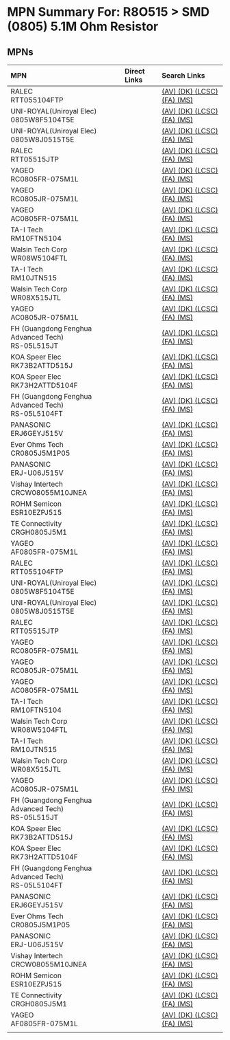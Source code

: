 



# MPN Summary For: R8O515 > SMD (0805) 5.1M Ohm Resistor

## MPNs
  

|MPN|Direct Links|Search Links|
| :--- | :--- | :--- |
|RALEC<br>RTT055104FTP||[(AV) ](https://www.avnet.com/shop/us/search/RTT055104FTP)[(DK) ](https://www.digikey.co.uk/en/products/result?s=RTT055104FTP)[(LCSC) ](https://www.lcsc.com/search?q=RTT055104FTP)[(FA) ](https://uk.farnell.com/search?st=RTT055104FTP)[(MS) ](https://www.mouser.com/c/?q=RTT055104FTP)|
|UNI-ROYAL(Uniroyal Elec)<br>0805W8F5104T5E||[(AV) ](https://www.avnet.com/shop/us/search/0805W8F5104T5E)[(DK) ](https://www.digikey.co.uk/en/products/result?s=0805W8F5104T5E)[(LCSC) ](https://www.lcsc.com/search?q=0805W8F5104T5E)[(FA) ](https://uk.farnell.com/search?st=0805W8F5104T5E)[(MS) ](https://www.mouser.com/c/?q=0805W8F5104T5E)|
|UNI-ROYAL(Uniroyal Elec)<br>0805W8J0515T5E||[(AV) ](https://www.avnet.com/shop/us/search/0805W8J0515T5E)[(DK) ](https://www.digikey.co.uk/en/products/result?s=0805W8J0515T5E)[(LCSC) ](https://www.lcsc.com/search?q=0805W8J0515T5E)[(FA) ](https://uk.farnell.com/search?st=0805W8J0515T5E)[(MS) ](https://www.mouser.com/c/?q=0805W8J0515T5E)|
|RALEC<br>RTT05515JTP||[(AV) ](https://www.avnet.com/shop/us/search/RTT05515JTP)[(DK) ](https://www.digikey.co.uk/en/products/result?s=RTT05515JTP)[(LCSC) ](https://www.lcsc.com/search?q=RTT05515JTP)[(FA) ](https://uk.farnell.com/search?st=RTT05515JTP)[(MS) ](https://www.mouser.com/c/?q=RTT05515JTP)|
|YAGEO<br>RC0805FR-075M1L||[(AV) ](https://www.avnet.com/shop/us/search/RC0805FR-075M1L)[(DK) ](https://www.digikey.co.uk/en/products/result?s=RC0805FR-075M1L)[(LCSC) ](https://www.lcsc.com/search?q=RC0805FR-075M1L)[(FA) ](https://uk.farnell.com/search?st=RC0805FR-075M1L)[(MS) ](https://www.mouser.com/c/?q=RC0805FR-075M1L)|
|YAGEO<br>RC0805JR-075M1L||[(AV) ](https://www.avnet.com/shop/us/search/RC0805JR-075M1L)[(DK) ](https://www.digikey.co.uk/en/products/result?s=RC0805JR-075M1L)[(LCSC) ](https://www.lcsc.com/search?q=RC0805JR-075M1L)[(FA) ](https://uk.farnell.com/search?st=RC0805JR-075M1L)[(MS) ](https://www.mouser.com/c/?q=RC0805JR-075M1L)|
|YAGEO<br>AC0805FR-075M1L||[(AV) ](https://www.avnet.com/shop/us/search/AC0805FR-075M1L)[(DK) ](https://www.digikey.co.uk/en/products/result?s=AC0805FR-075M1L)[(LCSC) ](https://www.lcsc.com/search?q=AC0805FR-075M1L)[(FA) ](https://uk.farnell.com/search?st=AC0805FR-075M1L)[(MS) ](https://www.mouser.com/c/?q=AC0805FR-075M1L)|
|TA-I Tech<br>RM10FTN5104||[(AV) ](https://www.avnet.com/shop/us/search/RM10FTN5104)[(DK) ](https://www.digikey.co.uk/en/products/result?s=RM10FTN5104)[(LCSC) ](https://www.lcsc.com/search?q=RM10FTN5104)[(FA) ](https://uk.farnell.com/search?st=RM10FTN5104)[(MS) ](https://www.mouser.com/c/?q=RM10FTN5104)|
|Walsin Tech Corp<br>WR08W5104FTL||[(AV) ](https://www.avnet.com/shop/us/search/WR08W5104FTL)[(DK) ](https://www.digikey.co.uk/en/products/result?s=WR08W5104FTL)[(LCSC) ](https://www.lcsc.com/search?q=WR08W5104FTL)[(FA) ](https://uk.farnell.com/search?st=WR08W5104FTL)[(MS) ](https://www.mouser.com/c/?q=WR08W5104FTL)|
|TA-I Tech<br>RM10JTN515||[(AV) ](https://www.avnet.com/shop/us/search/RM10JTN515)[(DK) ](https://www.digikey.co.uk/en/products/result?s=RM10JTN515)[(LCSC) ](https://www.lcsc.com/search?q=RM10JTN515)[(FA) ](https://uk.farnell.com/search?st=RM10JTN515)[(MS) ](https://www.mouser.com/c/?q=RM10JTN515)|
|Walsin Tech Corp<br>WR08X515JTL||[(AV) ](https://www.avnet.com/shop/us/search/WR08X515JTL)[(DK) ](https://www.digikey.co.uk/en/products/result?s=WR08X515JTL)[(LCSC) ](https://www.lcsc.com/search?q=WR08X515JTL)[(FA) ](https://uk.farnell.com/search?st=WR08X515JTL)[(MS) ](https://www.mouser.com/c/?q=WR08X515JTL)|
|YAGEO<br>AC0805JR-075M1L||[(AV) ](https://www.avnet.com/shop/us/search/AC0805JR-075M1L)[(DK) ](https://www.digikey.co.uk/en/products/result?s=AC0805JR-075M1L)[(LCSC) ](https://www.lcsc.com/search?q=AC0805JR-075M1L)[(FA) ](https://uk.farnell.com/search?st=AC0805JR-075M1L)[(MS) ](https://www.mouser.com/c/?q=AC0805JR-075M1L)|
|FH (Guangdong Fenghua Advanced Tech)<br>RS-05L515JT||[(AV) ](https://www.avnet.com/shop/us/search/RS-05L515JT)[(DK) ](https://www.digikey.co.uk/en/products/result?s=RS-05L515JT)[(LCSC) ](https://www.lcsc.com/search?q=RS-05L515JT)[(FA) ](https://uk.farnell.com/search?st=RS-05L515JT)[(MS) ](https://www.mouser.com/c/?q=RS-05L515JT)|
|KOA Speer Elec<br>RK73B2ATTD515J||[(AV) ](https://www.avnet.com/shop/us/search/RK73B2ATTD515J)[(DK) ](https://www.digikey.co.uk/en/products/result?s=RK73B2ATTD515J)[(LCSC) ](https://www.lcsc.com/search?q=RK73B2ATTD515J)[(FA) ](https://uk.farnell.com/search?st=RK73B2ATTD515J)[(MS) ](https://www.mouser.com/c/?q=RK73B2ATTD515J)|
|KOA Speer Elec<br>RK73H2ATTD5104F||[(AV) ](https://www.avnet.com/shop/us/search/RK73H2ATTD5104F)[(DK) ](https://www.digikey.co.uk/en/products/result?s=RK73H2ATTD5104F)[(LCSC) ](https://www.lcsc.com/search?q=RK73H2ATTD5104F)[(FA) ](https://uk.farnell.com/search?st=RK73H2ATTD5104F)[(MS) ](https://www.mouser.com/c/?q=RK73H2ATTD5104F)|
|FH (Guangdong Fenghua Advanced Tech)<br>RS-05L5104FT||[(AV) ](https://www.avnet.com/shop/us/search/RS-05L5104FT)[(DK) ](https://www.digikey.co.uk/en/products/result?s=RS-05L5104FT)[(LCSC) ](https://www.lcsc.com/search?q=RS-05L5104FT)[(FA) ](https://uk.farnell.com/search?st=RS-05L5104FT)[(MS) ](https://www.mouser.com/c/?q=RS-05L5104FT)|
|PANASONIC<br>ERJ6GEYJ515V||[(AV) ](https://www.avnet.com/shop/us/search/ERJ6GEYJ515V)[(DK) ](https://www.digikey.co.uk/en/products/result?s=ERJ6GEYJ515V)[(LCSC) ](https://www.lcsc.com/search?q=ERJ6GEYJ515V)[(FA) ](https://uk.farnell.com/search?st=ERJ6GEYJ515V)[(MS) ](https://www.mouser.com/c/?q=ERJ6GEYJ515V)|
|Ever Ohms Tech<br>CR0805J5M1P05||[(AV) ](https://www.avnet.com/shop/us/search/CR0805J5M1P05)[(DK) ](https://www.digikey.co.uk/en/products/result?s=CR0805J5M1P05)[(LCSC) ](https://www.lcsc.com/search?q=CR0805J5M1P05)[(FA) ](https://uk.farnell.com/search?st=CR0805J5M1P05)[(MS) ](https://www.mouser.com/c/?q=CR0805J5M1P05)|
|PANASONIC<br>ERJ-U06J515V||[(AV) ](https://www.avnet.com/shop/us/search/ERJ-U06J515V)[(DK) ](https://www.digikey.co.uk/en/products/result?s=ERJ-U06J515V)[(LCSC) ](https://www.lcsc.com/search?q=ERJ-U06J515V)[(FA) ](https://uk.farnell.com/search?st=ERJ-U06J515V)[(MS) ](https://www.mouser.com/c/?q=ERJ-U06J515V)|
|Vishay Intertech<br>CRCW08055M10JNEA||[(AV) ](https://www.avnet.com/shop/us/search/CRCW08055M10JNEA)[(DK) ](https://www.digikey.co.uk/en/products/result?s=CRCW08055M10JNEA)[(LCSC) ](https://www.lcsc.com/search?q=CRCW08055M10JNEA)[(FA) ](https://uk.farnell.com/search?st=CRCW08055M10JNEA)[(MS) ](https://www.mouser.com/c/?q=CRCW08055M10JNEA)|
|ROHM Semicon<br>ESR10EZPJ515||[(AV) ](https://www.avnet.com/shop/us/search/ESR10EZPJ515)[(DK) ](https://www.digikey.co.uk/en/products/result?s=ESR10EZPJ515)[(LCSC) ](https://www.lcsc.com/search?q=ESR10EZPJ515)[(FA) ](https://uk.farnell.com/search?st=ESR10EZPJ515)[(MS) ](https://www.mouser.com/c/?q=ESR10EZPJ515)|
|TE Connectivity<br>CRGH0805J5M1||[(AV) ](https://www.avnet.com/shop/us/search/CRGH0805J5M1)[(DK) ](https://www.digikey.co.uk/en/products/result?s=CRGH0805J5M1)[(LCSC) ](https://www.lcsc.com/search?q=CRGH0805J5M1)[(FA) ](https://uk.farnell.com/search?st=CRGH0805J5M1)[(MS) ](https://www.mouser.com/c/?q=CRGH0805J5M1)|
|YAGEO<br>AF0805FR-075M1L||[(AV) ](https://www.avnet.com/shop/us/search/AF0805FR-075M1L)[(DK) ](https://www.digikey.co.uk/en/products/result?s=AF0805FR-075M1L)[(LCSC) ](https://www.lcsc.com/search?q=AF0805FR-075M1L)[(FA) ](https://uk.farnell.com/search?st=AF0805FR-075M1L)[(MS) ](https://www.mouser.com/c/?q=AF0805FR-075M1L)|
|RALEC<br>RTT055104FTP||[(AV) ](https://www.avnet.com/shop/us/search/RTT055104FTP)[(DK) ](https://www.digikey.co.uk/en/products/result?s=RTT055104FTP)[(LCSC) ](https://www.lcsc.com/search?q=RTT055104FTP)[(FA) ](https://uk.farnell.com/search?st=RTT055104FTP)[(MS) ](https://www.mouser.com/c/?q=RTT055104FTP)|
|UNI-ROYAL(Uniroyal Elec)<br>0805W8F5104T5E||[(AV) ](https://www.avnet.com/shop/us/search/0805W8F5104T5E)[(DK) ](https://www.digikey.co.uk/en/products/result?s=0805W8F5104T5E)[(LCSC) ](https://www.lcsc.com/search?q=0805W8F5104T5E)[(FA) ](https://uk.farnell.com/search?st=0805W8F5104T5E)[(MS) ](https://www.mouser.com/c/?q=0805W8F5104T5E)|
|UNI-ROYAL(Uniroyal Elec)<br>0805W8J0515T5E||[(AV) ](https://www.avnet.com/shop/us/search/0805W8J0515T5E)[(DK) ](https://www.digikey.co.uk/en/products/result?s=0805W8J0515T5E)[(LCSC) ](https://www.lcsc.com/search?q=0805W8J0515T5E)[(FA) ](https://uk.farnell.com/search?st=0805W8J0515T5E)[(MS) ](https://www.mouser.com/c/?q=0805W8J0515T5E)|
|RALEC<br>RTT05515JTP||[(AV) ](https://www.avnet.com/shop/us/search/RTT05515JTP)[(DK) ](https://www.digikey.co.uk/en/products/result?s=RTT05515JTP)[(LCSC) ](https://www.lcsc.com/search?q=RTT05515JTP)[(FA) ](https://uk.farnell.com/search?st=RTT05515JTP)[(MS) ](https://www.mouser.com/c/?q=RTT05515JTP)|
|YAGEO<br>RC0805FR-075M1L||[(AV) ](https://www.avnet.com/shop/us/search/RC0805FR-075M1L)[(DK) ](https://www.digikey.co.uk/en/products/result?s=RC0805FR-075M1L)[(LCSC) ](https://www.lcsc.com/search?q=RC0805FR-075M1L)[(FA) ](https://uk.farnell.com/search?st=RC0805FR-075M1L)[(MS) ](https://www.mouser.com/c/?q=RC0805FR-075M1L)|
|YAGEO<br>RC0805JR-075M1L||[(AV) ](https://www.avnet.com/shop/us/search/RC0805JR-075M1L)[(DK) ](https://www.digikey.co.uk/en/products/result?s=RC0805JR-075M1L)[(LCSC) ](https://www.lcsc.com/search?q=RC0805JR-075M1L)[(FA) ](https://uk.farnell.com/search?st=RC0805JR-075M1L)[(MS) ](https://www.mouser.com/c/?q=RC0805JR-075M1L)|
|YAGEO<br>AC0805FR-075M1L||[(AV) ](https://www.avnet.com/shop/us/search/AC0805FR-075M1L)[(DK) ](https://www.digikey.co.uk/en/products/result?s=AC0805FR-075M1L)[(LCSC) ](https://www.lcsc.com/search?q=AC0805FR-075M1L)[(FA) ](https://uk.farnell.com/search?st=AC0805FR-075M1L)[(MS) ](https://www.mouser.com/c/?q=AC0805FR-075M1L)|
|TA-I Tech<br>RM10FTN5104||[(AV) ](https://www.avnet.com/shop/us/search/RM10FTN5104)[(DK) ](https://www.digikey.co.uk/en/products/result?s=RM10FTN5104)[(LCSC) ](https://www.lcsc.com/search?q=RM10FTN5104)[(FA) ](https://uk.farnell.com/search?st=RM10FTN5104)[(MS) ](https://www.mouser.com/c/?q=RM10FTN5104)|
|Walsin Tech Corp<br>WR08W5104FTL||[(AV) ](https://www.avnet.com/shop/us/search/WR08W5104FTL)[(DK) ](https://www.digikey.co.uk/en/products/result?s=WR08W5104FTL)[(LCSC) ](https://www.lcsc.com/search?q=WR08W5104FTL)[(FA) ](https://uk.farnell.com/search?st=WR08W5104FTL)[(MS) ](https://www.mouser.com/c/?q=WR08W5104FTL)|
|TA-I Tech<br>RM10JTN515||[(AV) ](https://www.avnet.com/shop/us/search/RM10JTN515)[(DK) ](https://www.digikey.co.uk/en/products/result?s=RM10JTN515)[(LCSC) ](https://www.lcsc.com/search?q=RM10JTN515)[(FA) ](https://uk.farnell.com/search?st=RM10JTN515)[(MS) ](https://www.mouser.com/c/?q=RM10JTN515)|
|Walsin Tech Corp<br>WR08X515JTL||[(AV) ](https://www.avnet.com/shop/us/search/WR08X515JTL)[(DK) ](https://www.digikey.co.uk/en/products/result?s=WR08X515JTL)[(LCSC) ](https://www.lcsc.com/search?q=WR08X515JTL)[(FA) ](https://uk.farnell.com/search?st=WR08X515JTL)[(MS) ](https://www.mouser.com/c/?q=WR08X515JTL)|
|YAGEO<br>AC0805JR-075M1L||[(AV) ](https://www.avnet.com/shop/us/search/AC0805JR-075M1L)[(DK) ](https://www.digikey.co.uk/en/products/result?s=AC0805JR-075M1L)[(LCSC) ](https://www.lcsc.com/search?q=AC0805JR-075M1L)[(FA) ](https://uk.farnell.com/search?st=AC0805JR-075M1L)[(MS) ](https://www.mouser.com/c/?q=AC0805JR-075M1L)|
|FH (Guangdong Fenghua Advanced Tech)<br>RS-05L515JT||[(AV) ](https://www.avnet.com/shop/us/search/RS-05L515JT)[(DK) ](https://www.digikey.co.uk/en/products/result?s=RS-05L515JT)[(LCSC) ](https://www.lcsc.com/search?q=RS-05L515JT)[(FA) ](https://uk.farnell.com/search?st=RS-05L515JT)[(MS) ](https://www.mouser.com/c/?q=RS-05L515JT)|
|KOA Speer Elec<br>RK73B2ATTD515J||[(AV) ](https://www.avnet.com/shop/us/search/RK73B2ATTD515J)[(DK) ](https://www.digikey.co.uk/en/products/result?s=RK73B2ATTD515J)[(LCSC) ](https://www.lcsc.com/search?q=RK73B2ATTD515J)[(FA) ](https://uk.farnell.com/search?st=RK73B2ATTD515J)[(MS) ](https://www.mouser.com/c/?q=RK73B2ATTD515J)|
|KOA Speer Elec<br>RK73H2ATTD5104F||[(AV) ](https://www.avnet.com/shop/us/search/RK73H2ATTD5104F)[(DK) ](https://www.digikey.co.uk/en/products/result?s=RK73H2ATTD5104F)[(LCSC) ](https://www.lcsc.com/search?q=RK73H2ATTD5104F)[(FA) ](https://uk.farnell.com/search?st=RK73H2ATTD5104F)[(MS) ](https://www.mouser.com/c/?q=RK73H2ATTD5104F)|
|FH (Guangdong Fenghua Advanced Tech)<br>RS-05L5104FT||[(AV) ](https://www.avnet.com/shop/us/search/RS-05L5104FT)[(DK) ](https://www.digikey.co.uk/en/products/result?s=RS-05L5104FT)[(LCSC) ](https://www.lcsc.com/search?q=RS-05L5104FT)[(FA) ](https://uk.farnell.com/search?st=RS-05L5104FT)[(MS) ](https://www.mouser.com/c/?q=RS-05L5104FT)|
|PANASONIC<br>ERJ6GEYJ515V||[(AV) ](https://www.avnet.com/shop/us/search/ERJ6GEYJ515V)[(DK) ](https://www.digikey.co.uk/en/products/result?s=ERJ6GEYJ515V)[(LCSC) ](https://www.lcsc.com/search?q=ERJ6GEYJ515V)[(FA) ](https://uk.farnell.com/search?st=ERJ6GEYJ515V)[(MS) ](https://www.mouser.com/c/?q=ERJ6GEYJ515V)|
|Ever Ohms Tech<br>CR0805J5M1P05||[(AV) ](https://www.avnet.com/shop/us/search/CR0805J5M1P05)[(DK) ](https://www.digikey.co.uk/en/products/result?s=CR0805J5M1P05)[(LCSC) ](https://www.lcsc.com/search?q=CR0805J5M1P05)[(FA) ](https://uk.farnell.com/search?st=CR0805J5M1P05)[(MS) ](https://www.mouser.com/c/?q=CR0805J5M1P05)|
|PANASONIC<br>ERJ-U06J515V||[(AV) ](https://www.avnet.com/shop/us/search/ERJ-U06J515V)[(DK) ](https://www.digikey.co.uk/en/products/result?s=ERJ-U06J515V)[(LCSC) ](https://www.lcsc.com/search?q=ERJ-U06J515V)[(FA) ](https://uk.farnell.com/search?st=ERJ-U06J515V)[(MS) ](https://www.mouser.com/c/?q=ERJ-U06J515V)|
|Vishay Intertech<br>CRCW08055M10JNEA||[(AV) ](https://www.avnet.com/shop/us/search/CRCW08055M10JNEA)[(DK) ](https://www.digikey.co.uk/en/products/result?s=CRCW08055M10JNEA)[(LCSC) ](https://www.lcsc.com/search?q=CRCW08055M10JNEA)[(FA) ](https://uk.farnell.com/search?st=CRCW08055M10JNEA)[(MS) ](https://www.mouser.com/c/?q=CRCW08055M10JNEA)|
|ROHM Semicon<br>ESR10EZPJ515||[(AV) ](https://www.avnet.com/shop/us/search/ESR10EZPJ515)[(DK) ](https://www.digikey.co.uk/en/products/result?s=ESR10EZPJ515)[(LCSC) ](https://www.lcsc.com/search?q=ESR10EZPJ515)[(FA) ](https://uk.farnell.com/search?st=ESR10EZPJ515)[(MS) ](https://www.mouser.com/c/?q=ESR10EZPJ515)|
|TE Connectivity<br>CRGH0805J5M1||[(AV) ](https://www.avnet.com/shop/us/search/CRGH0805J5M1)[(DK) ](https://www.digikey.co.uk/en/products/result?s=CRGH0805J5M1)[(LCSC) ](https://www.lcsc.com/search?q=CRGH0805J5M1)[(FA) ](https://uk.farnell.com/search?st=CRGH0805J5M1)[(MS) ](https://www.mouser.com/c/?q=CRGH0805J5M1)|
|YAGEO<br>AF0805FR-075M1L||[(AV) ](https://www.avnet.com/shop/us/search/AF0805FR-075M1L)[(DK) ](https://www.digikey.co.uk/en/products/result?s=AF0805FR-075M1L)[(LCSC) ](https://www.lcsc.com/search?q=AF0805FR-075M1L)[(FA) ](https://uk.farnell.com/search?st=AF0805FR-075M1L)[(MS) ](https://www.mouser.com/c/?q=AF0805FR-075M1L)|
||||
